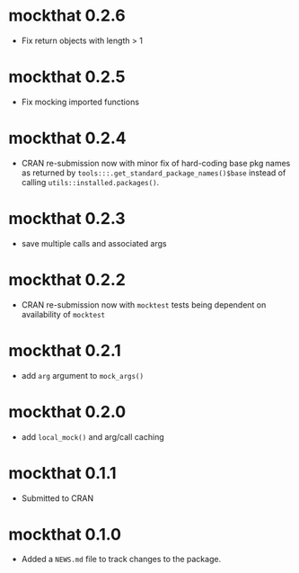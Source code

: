 # mockthat 0.2.6

* Fix return objects with length > 1

# mockthat 0.2.5

* Fix mocking imported functions

# mockthat 0.2.4

* CRAN re-submission now with minor fix of hard-coding base pkg names as
  returned by `tools:::.get_standard_package_names()$base` instead of calling
  `utils::installed.packages()`.

# mockthat 0.2.3

* save multiple calls and associated args

# mockthat 0.2.2

* CRAN re-submission now with `mocktest` tests being dependent on
  availability of `mocktest`

# mockthat 0.2.1

* add `arg` argument to `mock_args()`

# mockthat 0.2.0

* add `local_mock()` and arg/call caching

# mockthat 0.1.1

* Submitted to CRAN

# mockthat 0.1.0

* Added a `NEWS.md` file to track changes to the package.
